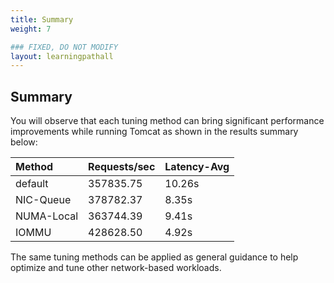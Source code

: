 ```yaml
---
title: Summary
weight: 7

### FIXED, DO NOT MODIFY
layout: learningpathall
---
```


## Summary
You will observe that each tuning method can bring significant performance improvements while running Tomcat as shown in the results summary below:

| Method          | Requests/sec | Latency-Avg |
|:----------------|:-------------|:------------|
| default         | 357835.75    | 10.26s      |
| NIC-Queue       | 378782.37    | 8.35s       |
| NUMA-Local      | 363744.39    | 9.41s       |
| IOMMU           | 428628.50    | 4.92s       |


The same tuning methods can be applied as general guidance to help optimize and tune other network-based workloads.
